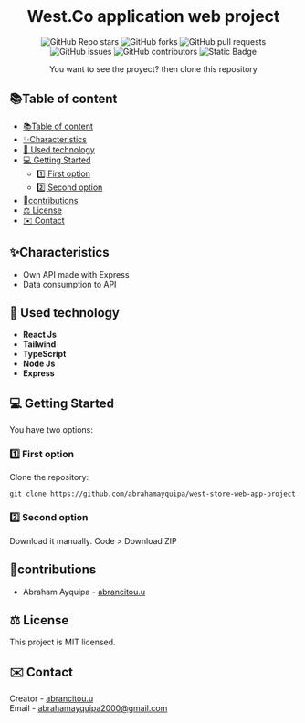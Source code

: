 <br>
<h1 align="center">West.Co application web project</h1>
<div align="center">
    <img alt="GitHub Repo stars" src="https://img.shields.io/github/stars/abrahamayquipa/west-store-web-app-project">
    <img alt="GitHub forks" src="https://img.shields.io/github/forks/abrahamayquipa/west-store-web-app-project">
    <img alt="GitHub pull requests" src="https://img.shields.io/github/issues-pr/abrahamayquipa/west-store-web-app-project">
    <img alt="GitHub issues" src="https://img.shields.io/github/issues/abrahamayquipa/west-store-web-app-project">
    <img alt="GitHub contributors" src="https://img.shields.io/github/contributors/abrahamayquipa/west-store-web-app-project">
    <img alt="Static Badge" src="https://img.shields.io/badge/license-MIT-yellow">
</div>
<p align="center">You want to see the proyect? then clone this repository</p>

## 📚​Table of content
- [📚​Table of content](#table-of-content)
- [✨​Characteristics](#characteristics)
- [📱​ Used technology](#-used-technology)
- [💻 Getting Started](#-getting-started)
  - [1️⃣​ First option](#1️⃣-first-option)
  - [2️⃣​ Second option](#2️⃣-second-option)
- [🌠​​contributions](#contributions)
- [⚖️​ License](#️-license)
- [​✉️​​ Contact](#️-contact)

## ✨​Characteristics
* Own API made with Express
* Data consumption to API

## 📱​ Used technology
* **React Js**
* **Tailwind**
* **TypeScript**
* **Node Js**
* **Express**

## 💻 Getting Started
You have two options:

### 1️⃣​ First option
 Clone the repository:
```shell
git clone https://github.com/abrahamayquipa/west-store-web-app-project
```

### 2️⃣​ Second option
Download it manually. Code > Download ZIP

## 🌠​​contributions
* Abraham Ayquipa - [abrancitou.u](https://github.com/abrahamayquipa)

## ⚖️​ License
This project is MIT licensed.

## ​✉️​​ Contact
Creator - [abrancitou.u](https://github.com/abrahamayquipa)  
Email - [abrahamayquipa2000@gmail.com]()